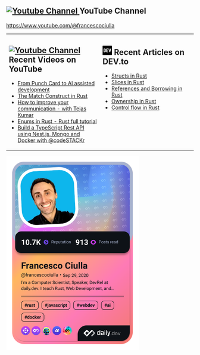 ## <a href="https://www.youtube.com/channel/UCBRxDSTfr2aJVODDh4WG_7g"><img src="https://www.svgrepo.com/show/13671/youtube.svg" title="YouTube ChannelDocker" alt="Youtube Channel" width="30"/> </a>   YouTube Channel

https://www.youtube.com/@francescociulla



<!-- 
<a href="https://app.daily.dev/francescociulla"><img src="https://api.daily.dev/devcards/v2/QgTYreBqt.png?type=default&r=wt4" width="356" alt="Francesco Ciulla's Dev Card"/></a>
<a href="https://app.daily.dev/francescociulla"><img src="./devcard.png" width="356" alt="Francesco's Dev Card"/></a>
<a href="https://app.daily.dev/francescociulla"><img src="https://api.daily.dev/devcards/v2/QgTYreBqt.png?type=default&r=u48" width="356" alt="Francesco Ciulla's Dev Card"/></a>
<a href="https://app.daily.dev/francescociulla"><img src="./devcard.png" width="356" alt="Francesco's Dev Card"/></a>
<a href="https://app.daily.dev/francescociulla"><img src="https://api.daily.dev/devcards/v2/QgTYreBqt.png?type=default&r=uzy" width="356" alt="Francesco Ciulla's Dev Card"/></a>

</td><td valign="top" width="50%">

<div align=center>
      <strong>Check YouTube -> </strong>
  <a href="https://www.youtube.com/c/FrancescoCiulla">
    <img src="https://cdn.worldvectorlogo.com/logos/youtube-icon.svg" title="YouTube" alt="YouTube Account" width="40"/><!-- Add the YouTube icon here 
  </a>
</div>


<div align=center>
  <a href="https://www.youtube.com/c/FrancescoCiulla">
    <strong style="font-size: 24px;">Check YouTube -> </strong>
    <img src="https://cdn.worldvectorlogo.com/logos/youtube-icon.svg" title="YouTube" alt="YouTube Account" width="40"/>
  </a>
</div>

<a href="https://www.youtube.com/channel/UCBRxDSTfr2aJVODDh4WG_7g"><img src="https://cdn.worldvectorlogo.com/logos/youtube-icon.svg" title="YouTube ChannelDocker" alt="Youtube Channel" width="30"/> </a>   Recent Videos on YouTube     



--> 

<!-- 
<div align=center>
<a href="https://www.tiktok.com/@francesco.ciulla"><img src="https://github.com/FrancescoXX/FrancescoXX/blob/main/tiktok-5962992_1280.webp" title="TikTok" alt="TikTok Account" width="38"/></a> 
<a href="https://twitter.com/FrancescoCiull4"><img src="https://cdn.worldvectorlogo.com/logos/twitter-6.svg" title="Twitter" alt="Twitter Account" width="40"/></a> 
&ensp;<a href="https://www.twitch.tv/francesco_ciulla"><img src="https://cdn.worldvectorlogo.com/logos/twitch-logo-2019.svg" title="Twitch" alt="Twitch Account" width="60"/></a> 
&ensp;<a href="https://www.youtube.com/c/FrancescoCiulla"><img src="https://cdn.worldvectorlogo.com/logos/youtube-icon.svg" title="YouTube" alt="YouTube Account" width="40"/></a>
&ensp;<a href="https://discord.com/invite/cRjhjFRRre"><img src="https://cdn.worldvectorlogo.com/logos/discord-6.svg" title="Discord" alt="Discord Community" width="40"/></a> 
&ensp;<a href="https://www.linkedin.com/in/francesco-ciulla-roma/"><img src="https://cdn.worldvectorlogo.com/logos/linkedin-icon-2.svg" title="Linkedin" alt="Linkedin Account" width="30"/></a> 
&ensp;<a href="https://www.instagram.com/francescociullaroma"><img src="https://cdn.worldvectorlogo.com/logos/instagram-5.svg" title="Instagram" alt="Instagram Account" width="30"/></a> 
&ensp;<a href="https://dev.to/francescoxx"><img src="https://github.com/FrancescoXX/FrancescoXX/blob/main/dev-black.png" title="DEV" alt="DEVto Blog" width="30"/></a>
<!-- &ensp;<a href="https://blog.francescociulla.com/"><img src="https://github.com/FrancescoXX/FrancescoXX/blob/main/CDyAuTy75.png" title="Hashnode" alt="Hashnode blog" width="30"/></a> 
&ensp;<a href="https://app.daily.dev/Francesco"><img src="https://github.com/FrancescoXX/FrancescoXX/blob/main/App%20Icon%20-%20Black.png" title="daily.dev" alt="daily.devGitHub" width="30"/></a>
</div>


<table><tr><td valign="top" width="75%">

## 👋 Hi, I Am Francesco

- I am a Computer Scientist interested in Web3 and DevRel.
- I have worked from 2017 to 2020 on the [Copernicus project](https://en.wikipedia.org/wiki/Copernicus_Programme) for the ESA, European Space Agency, as a Fullstack Developer.
- [Docker Captain](https://www.docker.com/captains/francesco-ciulla) since June 2021
- I have interviewed 185+ Developers on my [YouTube Channel](https://youtu.be/Wh6r6xHPEIg). 
- I am a Developer Advocate at [daily.dev](https://daily.dev) 
- I have founded [4C](https://discord.com/invite/cRjhjFRRre) a community focused on Content Creation.
 
</td><td valign="top" width="25%">

## 🖥️ Fav Tech Stack

- Docker
- Kubernetes
- Postgres 
- Node.js
- Grafana
- Next.js
- Rust (new)
 
</tr></tr></table> 
<!-- <img src="https://cdn.worldvectorlogo.com/logos/docker.svg" title="Docker" alt="Docker Logo" width="80"/>&emsp;
<img src="https://cdn.worldvectorlogo.com/logos/kubernets.svg" title="Kubernetes" alt="Kubernetes Logo" width="65"/>&emsp;
<img src="https://cdn.worldvectorlogo.com/logos/nodejs-1.svg" title="Node.js" alt="Node.js Logo" width="100"/>&emsp;
<img src="https://cdn.worldvectorlogo.com/logos/grafana.svg" title="Grafana Logo" alt="Grafana Logo" width="60"/>&emsp;
<img src="https://github.com/FrancescoXX/FrancescoXX/blob/main/lr4rm1p2pcezmxqs5dqk.png" title="Next.js Logo" alt="Next.js Grafana Logo" width="150"/>&emsp; -->



<!-- # Hi 👋, I Am Francesco

I am a Computer Scientist interested in **Web3.**

I have worked from 2017 to 2020 on the [Copernicus project](https://en.wikipedia.org/wiki/Copernicus_Programme) for the European Space Agency 🛰.

[Docker Captain](https://www.docker.com/captains/francesco-ciulla) since June 2021, I have been the host for the Official Docker All-Hands in September 2021, and guest on the official [Docker Youtube channel](https://youtu.be/QFl0EFGr5e4).

I have interviewed 180+ Developers in my [YouTube Channel](https://youtu.be/Wh6r6xHPEIg). 

Currently Developer Advocate at [daily.dev](https://daily.dev) 

I have created a [Cool Community of Content Creators](https://discord.com/invite/cRjhjFRRre) to help each other and stand out in the world of content creation.

Sign up to my [Newsletter](https://www.getrevue.co/profile/francescociull4) to stay up-to-date with important upcoming events



<a href="https://twitter.com/FrancescoCiull4"><img alt="Twitter Follow" src="https://img.shields.io/twitter/follow/FrancescoCiull4?label=Twitter&style=for-the-badge&logo=twitter&color=1DA1F2"> </a><a href="https://www.youtube.com/channel/UCBRxDSTfr2aJVODDh4WG_7g"><img alt="YouTube Channel Views" src="https://img.shields.io/youtube/channel/views/UCBRxDSTfr2aJVODDh4WG_7g?style=for-the-badge&logo=youtube&label=YOUTUBE VIEWS">&nbsp;<img alt="YouTube Channel Subscribers" src="https://img.shields.io/youtube/channel/subscribers/UCBRxDSTfr2aJVODDh4WG_7g?style=for-the-badge&logo=youtube&label=YOUTUBE"></a>
<a href="https://www.twitch.tv/francesco_ciulla"><img alt="Twitch Status" src="https://img.shields.io/twitch/status/francesco_ciulla?style=for-the-badge&logo=twitch&color=8a43f2">&nbsp;


<!-- ## 🥞 Tech Stack
 
I work with many different technologies and languages. 
My favorite ones are Docker, Kubernetes, Node.js, Grafana, Next.js and Vercel.
 
<img src="https://cdn.worldvectorlogo.com/logos/docker.svg" title="Docker" alt="Docker Logo" width="80"/>&emsp;
<img src="https://cdn.worldvectorlogo.com/logos/kubernets.svg" title="Kubernetes" alt="Kubernetes Logo" width="65"/>&emsp;
<img src="https://cdn.worldvectorlogo.com/logos/nodejs-1.svg" title="Node.js" alt="Node.js Logo" width="100"/>&emsp;
<img src="https://cdn.worldvectorlogo.com/logos/grafana.svg" title="Grafana Logo" alt="Grafana Logo" width="60"/>&emsp;
<img src="https://github.com/FrancescoXX/FrancescoXX/blob/main/lr4rm1p2pcezmxqs5dqk.png" title="Next.js Logo" alt="Next.js Grafana Logo" width="150"/>&emsp;

 <br> -->
 
 <table><tr><td valign="top" width="50%">

## <a href="https://www.youtube.com/channel/UCBRxDSTfr2aJVODDh4WG_7g"><img src="https://www.svgrepo.com/show/13671/youtube.svg" title="YouTube ChannelDocker" alt="Youtube Channel" width="30"/> </a>   Recent Videos on YouTube      
 
<!-- YOUTUBE-VIDEOS-LIST:START -->
- [From Punch Card to AI assisted development](https://www.youtube.com/watch?v=EKERY9sdJiE)
- [The Match Construct in Rust](https://www.youtube.com/watch?v=swecENYqgAw)
- [How to improve your communication - with Tejas Kumar](https://www.youtube.com/watch?v=GO2hLFrRvJs)
- [Enums in Rust - Rust full tutorial](https://www.youtube.com/watch?v=XQWX7dMqY3U)
- [Build a TypeScript Rest API using Nest.js, Mongo and Docker with @codeSTACKr](https://www.youtube.com/watch?v=qFnYYqCKDow)
<!-- YOUTUBE-VIDEOS-LIST:END --> 
 
</td><td valign="top" width="50%">

## <a href="https://dev.to/francescoxx"><img src="https://github.com/FrancescoXX/FrancescoXX/blob/main/dev-black.png" title="DEV" alt="DEV" width="25"/></a>   Recent Articles on DEV.to     
 <!-- DEVTO-BLOG-LIST:START -->
- [Structs in Rust](https://dev.to/francescoxx/structs-in-rust-2a9a)
- [Slices in Rust](https://dev.to/francescoxx/slices-in-rust-g6)
- [References and Borrowing in Rust](https://dev.to/francescoxx/references-and-borrowing-in-rust-2o7p)
- [Ownership in Rust](https://dev.to/francescoxx/ownership-in-rust-57j2)
- [Control flow in Rust](https://dev.to/francescoxx/control-flow-in-rust-1fkp)
<!-- DEVTO-BLOG-LIST:END -->

</td></tr></table>

<!-- <a href="https://app.daily.dev/francescociulla"><img src="./devcard.png" width="356" alt="Francesco's Dev Card"/></a> -->


<a href="https://app.daily.dev/francescociulla"><img src="./devcard.png" width="356" alt="Francesco's Dev Card"/></a>
